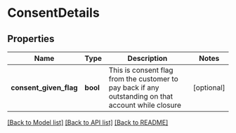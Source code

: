 # ConsentDetails

## Properties
Name | Type | Description | Notes
------------ | ------------- | ------------- | -------------
**consent_given_flag** | **bool** | This is consent flag from the customer to pay back if any outstanding on that account while closure | [optional] 

[[Back to Model list]](../../README.md#documentation-for-models) [[Back to API list]](../../README.md#documentation-for-api-endpoints) [[Back to README]](../../README.md)

